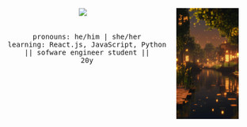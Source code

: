 <div align="center">
<a href="https://git.io/typing-svg"><img src="https://readme-typing-svg.demolab.com?font=Fira+Code&weight=500&size=24&pause=1000&color=B7CA79&width=435&lines=Welcome+to+my+little+space!!" /></a>
<img src="assets/10178abde04b16bbe48c50b71f691b14.jpg" width="25%" align= "right" />
<br><br>
<pre>
  pronouns: he/him | she/her
  learning: React.js, JavaScript, Python
  || sofware engineer student ||
  20y
</pre>
<br><br>

